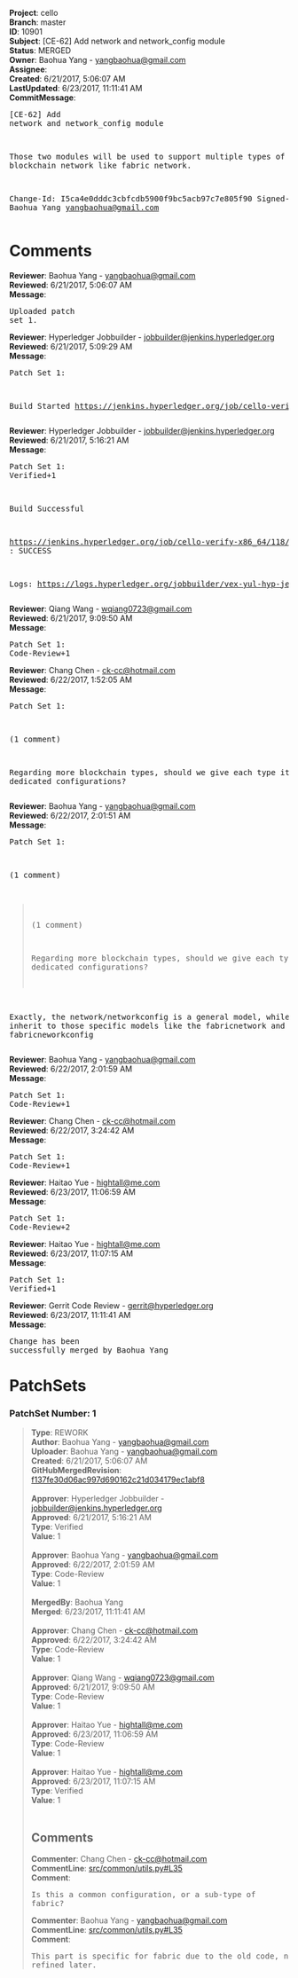 <strong>Project</strong>: cello<br><strong>Branch</strong>: master<br><strong>ID</strong>: 10901<br><strong>Subject</strong>: [CE-62] Add network and network_config module<br><strong>Status</strong>: MERGED<br><strong>Owner</strong>: Baohua Yang - yangbaohua@gmail.com<br><strong>Assignee</strong>:<br><strong>Created</strong>: 6/21/2017, 5:06:07 AM<br><strong>LastUpdated</strong>: 6/23/2017, 11:11:41 AM<br><strong>CommitMessage</strong>:<br><pre>[CE-62] Add network and network_config module

Those two modules will be used to support multiple types of blockchain
network like fabric network.

Change-Id: I5ca4e0dddc3cbfcdb5900f9bc5acb97c7e805f90
Signed-off-by: Baohua Yang <yangbaohua@gmail.com>
</pre><h1>Comments</h1><strong>Reviewer</strong>: Baohua Yang - yangbaohua@gmail.com<br><strong>Reviewed</strong>: 6/21/2017, 5:06:07 AM<br><strong>Message</strong>: <pre>Uploaded patch set 1.</pre><strong>Reviewer</strong>: Hyperledger Jobbuilder - jobbuilder@jenkins.hyperledger.org<br><strong>Reviewed</strong>: 6/21/2017, 5:09:29 AM<br><strong>Message</strong>: <pre>Patch Set 1:

Build Started https://jenkins.hyperledger.org/job/cello-verify-x86_64/118/</pre><strong>Reviewer</strong>: Hyperledger Jobbuilder - jobbuilder@jenkins.hyperledger.org<br><strong>Reviewed</strong>: 6/21/2017, 5:16:21 AM<br><strong>Message</strong>: <pre>Patch Set 1: Verified+1

Build Successful 

https://jenkins.hyperledger.org/job/cello-verify-x86_64/118/ : SUCCESS

Logs: https://logs.hyperledger.org/jobbuilder/vex-yul-hyp-jenkins-1/cello-verify-x86_64/118</pre><strong>Reviewer</strong>: Qiang Wang - wqiang0723@gmail.com<br><strong>Reviewed</strong>: 6/21/2017, 9:09:50 AM<br><strong>Message</strong>: <pre>Patch Set 1: Code-Review+1</pre><strong>Reviewer</strong>: Chang Chen - ck-cc@hotmail.com<br><strong>Reviewed</strong>: 6/22/2017, 1:52:05 AM<br><strong>Message</strong>: <pre>Patch Set 1:

(1 comment)

Regarding more blockchain types, should we give each type its dedicated configurations?</pre><strong>Reviewer</strong>: Baohua Yang - yangbaohua@gmail.com<br><strong>Reviewed</strong>: 6/22/2017, 2:01:51 AM<br><strong>Message</strong>: <pre>Patch Set 1:

(1 comment)

> (1 comment)
 > 
 > Regarding more blockchain types, should we give each type its
 > dedicated configurations?

Exactly, the network/networkconfig is a general model, while we inherit to those specific models like the fabricnetwork and fabricneworkconfig</pre><strong>Reviewer</strong>: Baohua Yang - yangbaohua@gmail.com<br><strong>Reviewed</strong>: 6/22/2017, 2:01:59 AM<br><strong>Message</strong>: <pre>Patch Set 1: Code-Review+1</pre><strong>Reviewer</strong>: Chang Chen - ck-cc@hotmail.com<br><strong>Reviewed</strong>: 6/22/2017, 3:24:42 AM<br><strong>Message</strong>: <pre>Patch Set 1: Code-Review+1</pre><strong>Reviewer</strong>: Haitao Yue - hightall@me.com<br><strong>Reviewed</strong>: 6/23/2017, 11:06:59 AM<br><strong>Message</strong>: <pre>Patch Set 1: Code-Review+2</pre><strong>Reviewer</strong>: Haitao Yue - hightall@me.com<br><strong>Reviewed</strong>: 6/23/2017, 11:07:15 AM<br><strong>Message</strong>: <pre>Patch Set 1: Verified+1</pre><strong>Reviewer</strong>: Gerrit Code Review - gerrit@hyperledger.org<br><strong>Reviewed</strong>: 6/23/2017, 11:11:41 AM<br><strong>Message</strong>: <pre>Change has been successfully merged by Baohua Yang</pre><h1>PatchSets</h1><h3>PatchSet Number: 1</h3><blockquote><strong>Type</strong>: REWORK<br><strong>Author</strong>: Baohua Yang - yangbaohua@gmail.com<br><strong>Uploader</strong>: Baohua Yang - yangbaohua@gmail.com<br><strong>Created</strong>: 6/21/2017, 5:06:07 AM<br><strong>GitHubMergedRevision</strong>: [f137fe30d06ac997d690162c21d034179ec1abf8](https://github.com/hyperledger-gerrit-archive/cello/commit/f137fe30d06ac997d690162c21d034179ec1abf8)<br><br><strong>Approver</strong>: Hyperledger Jobbuilder - jobbuilder@jenkins.hyperledger.org<br><strong>Approved</strong>: 6/21/2017, 5:16:21 AM<br><strong>Type</strong>: Verified<br><strong>Value</strong>: 1<br><br><strong>Approver</strong>: Baohua Yang - yangbaohua@gmail.com<br><strong>Approved</strong>: 6/22/2017, 2:01:59 AM<br><strong>Type</strong>: Code-Review<br><strong>Value</strong>: 1<br><br><strong>MergedBy</strong>: Baohua Yang<br><strong>Merged</strong>: 6/23/2017, 11:11:41 AM<br><br><strong>Approver</strong>: Chang Chen - ck-cc@hotmail.com<br><strong>Approved</strong>: 6/22/2017, 3:24:42 AM<br><strong>Type</strong>: Code-Review<br><strong>Value</strong>: 1<br><br><strong>Approver</strong>: Qiang Wang - wqiang0723@gmail.com<br><strong>Approved</strong>: 6/21/2017, 9:09:50 AM<br><strong>Type</strong>: Code-Review<br><strong>Value</strong>: 1<br><br><strong>Approver</strong>: Haitao Yue - hightall@me.com<br><strong>Approved</strong>: 6/23/2017, 11:06:59 AM<br><strong>Type</strong>: Code-Review<br><strong>Value</strong>: 1<br><br><strong>Approver</strong>: Haitao Yue - hightall@me.com<br><strong>Approved</strong>: 6/23/2017, 11:07:15 AM<br><strong>Type</strong>: Verified<br><strong>Value</strong>: 1<br><br><h2>Comments</h2><strong>Commenter</strong>: Chang Chen - ck-cc@hotmail.com<br><strong>CommentLine</strong>: [src/common/utils.py#L35](https://github.com/hyperledger-gerrit-archive/cello/blob/f137fe30d06ac997d690162c21d034179ec1abf8/src/common/utils.py#L35)<br><strong>Comment</strong>: <pre>Is this a common configuration, or a sub-type of fabric?</pre><strong>Commenter</strong>: Baohua Yang - yangbaohua@gmail.com<br><strong>CommentLine</strong>: [src/common/utils.py#L35](https://github.com/hyperledger-gerrit-archive/cello/blob/f137fe30d06ac997d690162c21d034179ec1abf8/src/common/utils.py#L35)<br><strong>Comment</strong>: <pre>This part is specific for fabric due to the old code, need to be refined later.</pre></blockquote>